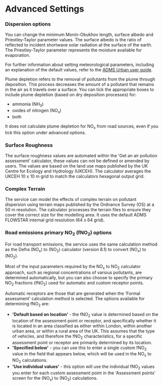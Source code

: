 # Advanced Settings

### Dispersion options

You can change the minimum Monin-Obukhov length, surface albedo and Priestley-Taylor parameter values. The surface albedo is the ratio of reflected to incident shortwave solar radiation at the surface of the earth. The Priestley-Taylor parameter represents the moisture available for evaporation.

For further information about setting meteorological parameters, including an explanation of the default values, refer to the [ADMS Urban user guide](https://www.cerc.co.uk/environmental-software/assets/data/doc_userguides/CERC_ADMS-Urban5.0_User_Guide.pdf).

Plume depletion refers to the removal of pollutants from the plume through deposition. This process decreases the amount of a pollutant that remains in the air as it travels over a surface. You can tick the appropriate boxes to include plume depletion (based on dry deposition processes) for:
- ammonia (NH<sub>3</sub>)
- oxides of nitrogen (NO<sub>x</sub>)
- both

It does not calculate plume depletion for NO<sub>x</sub> from road sources, even if you tick this option under advanced options.

### Surface Roughness

The surface roughness values are automated within the 'Get an air pollution assessment' calculator, these values can not be defined or amended by users. The values are based on the land use maps published by the UK Centre for Ecology and Hydrology (UKCEH). The calculator averages the UKCEH 10 x 10 m grid to match the calculators hexagonal output grid.

### Complex Terrain

The service can model the effects of complex terrain on pollutant dispersion using terrain maps published by the Ordnance Survey (OS) at a 50 m resolution. The calculator processes the terrain files to ensure they cover the correct size for the modelling area. It uses the default ADMS FLOWSTAR internal grid resolution (64 x 64 grid).

### Road emissions primary NO<sub>2</sub> (fNO<sub>2</sub>) options

For road transport emissions, the service uses the same calculation method as the Defra (NO<sub>x</sub>) to (NO<sub>2</sub>) calculator (version 8.1) to convert (NO<sub>x</sub>) to (NO<sub>2</sub>).

Most of the input parameters required by the NO<sub>x</sub> to NO<sub>2</sub> calculator approach, such as regional concentrations of various pollutants, are determined automatically, but you can also choose to specify the primary NO<sub>2</sub> fractions (fNO<sub>2</sub>) used for automatic and custom receptor points.

Automatic receptors are those that are generated when the 'Formal assessment' calculation method is selected. The options available for determining fNO<sub>2</sub> are:
- **'Default based on location'** - the fNO<sub>2</sub> value is determined based on the location of the assessment point or receptor, and specifically whether it is located in an area classified as either within London, within another urban area, or within a rural area of the UK. This assumes that the type of vehicles, and therefore the fNO<sub>2</sub> characteristics, for a specific assessment point or receptor are primarily determined by its location.
- **'Specified below'** - you can use this to enter a single custom fNO<sub>2</sub> value in the field that appears below, which will be used in the NO<sub>x</sub> to NO<sub>2</sub> calculations.
- **'Use individual values'** - this option will use the individual fNO<sub>2</sub> values you enter for each custom assessment point in the 'Assessment points' screen for the (NO<sub>x</sub>) to (NO<sub>2</sub>) calculations.


<div id='section2c'></div>
